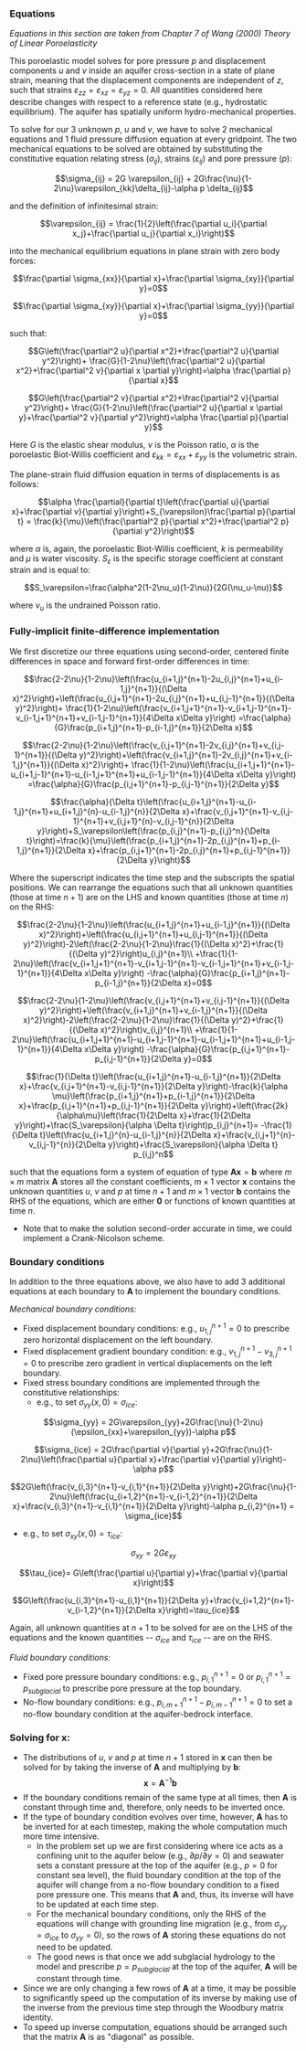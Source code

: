 ### Equations
*Equations in this section are taken from Chapter 7 of Wang (2000) Theory of Linear Poroelasticity*

This poroelastic model solves for pore pressure $p$ and displacement components $u$ and $v$ inside an aquifer cross-section in a state of plane strain, meaning that the displacement components are independent of $z$, such that strains $\varepsilon_{zz} = \varepsilon_{xz} = \varepsilon_{yz}= 0$. All quantities considered here describe changes with respect to a reference state (e.g., hydrostatic equilibrium). The aquifer has spatially uniform hydro-mechanical properties. 

To solve for our 3 unknown $p$, $u$ and $v$, we have to solve 2 mechanical equations and 1 fluid pressure diffusion equation at every gridpoint. The two mechanical equations to be solved are obtained by substituting the constitutive equation relating stress ($\sigma_{ij}$), strains ($\varepsilon_{ij}$) and pore pressure ($p$): 

$$\sigma_{ij} = 2G \varepsilon_{ij} + 2G\frac{\nu}{1-2\nu}\varepsilon_{kk}\delta_{ij}-\alpha p \delta_{ij}$$

and the definition of infinitesimal strain: 

$$\varepsilon_{ij} = \frac{1}{2}\left(\frac{\partial u_i}{\partial x_j}+\frac{\partial u_j}{\partial x_i}\right)$$

into the mechanical equilibrium equations in plane strain with zero body forces: 

$$\frac{\partial \sigma_{xx}}{\partial x}+\frac{\partial \sigma_{xy}}{\partial y}=0$$

$$\frac{\partial \sigma_{xy}}{\partial x}+\frac{\partial \sigma_{yy}}{\partial y}=0$$

such that: 

$$G\left(\frac{\partial^2 u}{\partial x^2}+\frac{\partial^2 u}{\partial y^2}\right)+ \frac{G}{1-2\nu}\left(\frac{\partial^2 u}{\partial x^2}+\frac{\partial^2 v}{\partial x \partial y}\right)=\alpha \frac{\partial p}{\partial x}$$

$$G\left(\frac{\partial^2 v}{\partial x^2}+\frac{\partial^2 v}{\partial y^2}\right)+ \frac{G}{1-2\nu}\left(\frac{\partial^2 u}{\partial x \partial y}+\frac{\partial^2 v}{\partial y^2}\right)=\alpha \frac{\partial p}{\partial y}$$

Here $G$ is the elastic shear modulus, $\nu$ is the Poisson ratio, $\alpha$ is the poroelastic Biot-Willis coefficient and $\varepsilon_{kk} = \varepsilon_{xx}+\varepsilon_{yy}$ is the volumetric strain.

The plane-strain fluid diffusion equation in terms of displacements is as follows:

$$\alpha \frac{\partial}{\partial t}\left(\frac{\partial u}{\partial x}+\frac{\partial v}{\partial y}\right)+S_{\varepsilon}\frac{\partial p}{\partial t} = \frac{k}{\mu}\left(\frac{\partial^2 p}{\partial x^2}+\frac{\partial^2 p}{\partial y^2}\right)$$

where $\alpha$ is, again, the poroelastic Biot-Willis coefficient, $k$ is permeability and $\mu$ is water viscosity.  $S_\varepsilon$ is the specific storage coefficient at constant strain and is equal to: 

$$S_\varepsilon=\frac{\alpha^2(1-2\nu_u)(1-2\nu)}{2G(\nu_u-\nu)}$$

where $\nu_u$ is the undrained Poisson ratio. 

### Fully-implicit finite-difference implementation

We first discretize our three equations using second-order, centered finite differences in space and forward first-order differences in time: 

$$\frac{2-2\nu}{1-2\nu}\left(\frac{u_{i+1,j}^{n+1}-2u_{i,j}^{n+1}+u_{i-1,j}^{n+1}}{(\Delta x)^2}\right)+\left(\frac{u_{i,j+1}^{n+1}-2u_{i,j}^{n+1}+u_{i,j-1}^{n+1}}{(\Delta y)^2}\right)+
\frac{1}{1-2\nu}\left(\frac{v_{i+1,j+1}^{n+1}-v_{i+1,j-1}^{n+1}-v_{i-1,j+1}^{n+1}+v_{i-1,j-1}^{n+1}}{4\Delta x\Delta y}\right) =\frac{\alpha}{G}\frac{p_{i+1,j}^{n+1}-p_{i-1,j}^{n+1}}{2\Delta x}$$

$$\frac{2-2\nu}{1-2\nu}\left(\frac{v_{i,j+1}^{n+1}-2v_{i,j}^{n+1}+v_{i,j-1}^{n+1}}{(\Delta y)^2}\right)+\left(\frac{v_{i+1,j}^{n+1}-2v_{i,j}^{n+1}+v_{i-1,j}^{n+1}}{(\Delta x)^2}\right)+
\frac{1}{1-2\nu}\left(\frac{u_{i+1,j+1}^{n+1}-u_{i+1,j-1}^{n+1}-u_{i-1,j+1}^{n+1}+u_{i-1,j-1}^{n+1}}{4\Delta x\Delta y}\right) =\frac{\alpha}{G}\frac{p_{i,j+1}^{n+1}-p_{i,j-1}^{n+1}}{2\Delta y}$$

$$\frac{\alpha}{\Delta t}\left(\frac{u_{i+1,j}^{n+1}-u_{i-1,j}^{n+1}+u_{i+1,j}^{n}-u_{i-1,j}^{n}}{2\Delta x}+\frac{v_{i,j+1}^{n+1}-v_{i,j-1}^{n+1}+v_{i,j+1}^{n}-v_{i,j-1}^{n}}{2\Delta y}\right)+S_\varepsilon\left(\frac{p_{i,j}^{n+1}-p_{i,j}^n}{\Delta t}\right)=\frac{k}{\mu}\left(\frac{p_{i+1,j}^{n+1}-2p_{i,j}^{n+1}+p_{i-1,j}^{n+1}}{2\Delta x}+\frac{p_{i,j+1}^{n+1}-2p_{i,j}^{n+1}+p_{i,j-1}^{n+1}}{2\Delta y}\right)$$

Where the superscript indicates the time step and the subscripts the spatial positions. We can rearrange the equations such that all unknown quantities (those at time $n+1$) are on the LHS and known quantities (those at time $n$) on the RHS: 

$$\frac{2-2\nu}{1-2\nu}\left(\frac{u_{i+1,j}^{n+1}+u_{i-1,j}^{n+1}}{(\Delta x)^2}\right)+\left(\frac{u_{i,j+1}^{n+1}+u_{i,j-1}^{n+1}}{(\Delta y)^2}\right)-2\left(\frac{2-2\nu}{1-2\nu}\frac{1}{(\Delta x)^2}+\frac{1}{(\Delta y)^2}\right)u_{i,j}^{n+1}\\
+\frac{1}{1-2\nu}\left(\frac{v_{i+1,j+1}^{n+1}-v_{i+1,j-1}^{n+1}-v_{i-1,j+1}^{n+1}+v_{i-1,j-1}^{n+1}}{4\Delta x\Delta y}\right) -\frac{\alpha}{G}\frac{p_{i+1,j}^{n+1}-p_{i-1,j}^{n+1}}{2\Delta x}=0$$

$$\frac{2-2\nu}{1-2\nu}\left(\frac{v_{i,j+1}^{n+1}+v_{i,j-1}^{n+1}}{(\Delta y)^2}\right)+\left(\frac{v_{i+1,j}^{n+1}+v_{i-1,j}^{n+1}}{(\Delta x)^2}\right)-2\left(\frac{2-2\nu}{1-2\nu}\frac{1}{(\Delta y)^2}+\frac{1}{(\Delta x)^2}\right)v_{i,j}^{n+1}\\
+\frac{1}{1-2\nu}\left(\frac{u_{i+1,j+1}^{n+1}-u_{i+1,j-1}^{n+1}-u_{i-1,j+1}^{n+1}+u_{i-1,j-1}^{n+1}}{4\Delta x\Delta y}\right) -\frac{\alpha}{G}\frac{p_{i,j+1}^{n+1}-p_{i,j-1}^{n+1}}{2\Delta y}=0$$

$$\frac{1}{\Delta t}\left(\frac{u_{i+1,j}^{n+1}-u_{i-1,j}^{n+1}}{2\Delta x}+\frac{v_{i,j+1}^{n+1}-v_{i,j-1}^{n+1}}{2\Delta y}\right)-\frac{k}{\alpha \mu}\left(\frac{p_{i+1,j}^{n+1}+p_{i-1,j}^{n+1}}{2\Delta x}+\frac{p_{i,j+1}^{n+1}+p_{i,j-1}^{n+1}}{2\Delta y}\right)+\left(\frac{2k}{\alpha\mu}\left(\frac{1}{2\Delta x}+\frac{1}{2\Delta y}\right)+\frac{S_\varepsilon}{\alpha \Delta t}\right)p_{i,j}^{n+1}= -\frac{1}{\Delta t}\left(\frac{u_{i+1,j}^{n}-u_{i-1,j}^{n}}{2\Delta x}+\frac{v_{i,j+1}^{n}-v_{i,j-1}^{n}}{2\Delta y}\right)+\frac{S_\varepsilon}{\alpha \Delta t} p_{i,j}^n$$

such that the equations form a system of equation of type $\mathbf{Ax} = \mathbf{b}$ where $m\times m$ matrix $\mathbf{A}$ stores all the constant coefficients, $m \times 1$ vector $\mathbf{x}$ contains the unknown quantities $u$, $v$ and $p$ at time $n+1$ and $m\times 1$ vector $\mathbf{b}$ contains the RHS of the equations, which are either $\mathbf{0}$ or functions of known quantities at time $n$.

- Note that to make the solution second-order accurate in time, we could implement a Crank-Nicolson scheme.

### Boundary conditions
In addition to the three equations above, we also have to add 3 additional equations at each boundary to $\mathbf{A}$ to implement the boundary conditions. 

*Mechanical boundary conditions:*
- Fixed displacement boundary conditions: e.g., $u_{1,j}^{n+1}=0$ to prescribe zero horizontal displacement on the left boundary. 
- Fixed displacement gradient boundary condition: e.g., $v_{1,j}^{n+1}-v_{3,j}^{n+1}=0$ to prescribe zero gradient in vertical displacements on the left boundary. 
- Fixed stress boundary conditions are implemented through the constitutive relationships:
	- e.g., to set $\sigma_{yy}(x,0) = \sigma_{ice}$:
 
$$\sigma_{yy} = 2G\varepsilon_{yy}+2G\frac{\nu}{1-2\nu}(\epsilon_{xx}+\varepsilon_{yy})-\alpha p$$

$$\sigma_{ice} = 2G\frac{\partial v}{\partial y}+2G\frac{\nu}{1-2\nu}\left(\frac{\partial u}{\partial x}+\frac{\partial v}{\partial y}\right)-\alpha p$$

$$2G\left(\frac{v_{i,3}^{n+1}-v_{i,1}^{n+1}}{2\Delta y}\right)+2G\frac{\nu}{1-2\nu}\left(\frac{u_{i+1,2}^{n+1}-v_{i-1,2}^{n+1}}{2\Delta x}+\frac{v_{i,3}^{n+1}-v_{i,1}^{n+1}}{2\Delta y}\right)-\alpha p_{i,2}^{n+1} = \sigma_{ice}$$

- e.g., to set $\sigma_{xy}(x,0) = \tau_{ice}$:
  
$$ \sigma_{xy} = 2G\varepsilon_{xy} $$

$$\tau_{ice}= G\left(\frac{\partial u}{\partial y}+\frac{\partial v}{\partial x}\right)$$ 

$$G\left(\frac{u_{i,3}^{n+1}-u_{i,1}^{n+1}}{2\Delta y}+\frac{v_{i+1,2}^{n+1}-v_{i-1,2}^{n+1}}{2\Delta x}\right)=\tau_{ice}$$

Again, all unknown quantities at $n+1$ to be solved for are on the LHS of the equations and the known quantities -- $\sigma_{ice}$ and $\tau_{ice}$ -- are on the RHS. 

*Fluid boundary conditions:*
- Fixed pore pressure boundary conditions: e.g., $p_{i,1}^{n+1} =0$ or $p_{i,1}^{n+1} =p_{subglacial}$ to prescribe pore pressure at the top boundary. 
- No-flow boundary conditions: e.g., $p_{i,m+1}^{n+1}-p_{i,m-1}^{n+1}=0$ to set a no-flow boundary condition at the aquifer-bedrock interface.

### Solving for $\textbf{x}$:
- The distributions of $u$, $v$ and $p$ at time $n+1$ stored in $\textbf{x}$ can then be solved for by taking the inverse of $\textbf{A}$ and multiplying by $\textbf{b}$:
$$\textbf{x} = \textbf{A}^{-1}\textbf{b}$$
- If the boundary conditions remain of the same type at all times, then $\textbf{A}$ is constant through time and, therefore, only needs to be inverted once.
- If the type of boundary condition evolves over time, however, $\textbf{A}$ has to be inverted for at each timestep, making the whole computation much more time intensive. 
	-  In the problem set up we are first considering where ice acts as a confining unit to the aquifer below (e.g., $\partial p/\partial y = 0$) and seawater sets a constant pressure at the top of the aquifer (e.g., $p = 0$ for constant sea level), the fluid boundary condition at the top of the aquifer will change from a no-flow boundary condition to a fixed pore pressure one. This means that $\textbf{A}$ and, thus, its inverse will have to be updated at each time step. 
	-  For the mechanical boundary conditions, only the RHS of the equations will change with grounding line migration (e.g., from $\sigma_{yy} = \sigma_{ice}$ to $\sigma_{yy} = 0$), so the rows of $\textbf{A}$ storing these equations do not need to be updated.
	- The good news is that once we add subglacial hydrology to the model and prescribe $p = p_{subglacial}$ at the top of the aquifer, $\textbf{A}$ will be constant through time. 
- Since we are only changing a few rows of $\textbf{A}$ at a time, it may be possible to significantly speed up the computation of its inverse by making use of the inverse from the previous time step through the Woodbury matrix identity. 
- To speed up inverse computation, equations should be arranged such that the matrix $\mathbf{A}$ is as "diagonal" as possible. 

